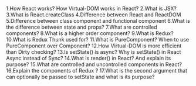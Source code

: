 1.How React works? How Virtual-DOM works in React?
2.What is JSX?
3.What is React.createClass
4.Difference between React and ReactDOM
5.Difference between class component and functional component
6.What is the difference between state and props?
7.What are controlled components?
8.What is a higher order component?
9.What is Redux?
10.What is Redux Thunk used for?
11.What is PureComponent? When to use PureComponent over Component?
12.How Virtual-DOM is more efficient than Dirty checking?
13.Is setState() is async? Why is setState() in React Async instead of Sync?
14.What is render() in React? And explain its purpose?
15.What are controlled and uncontrolled components in React?
16.Explain the components of Redux ?
17.What is the second argument that can optionally be passed to setState and what is its purpose?
